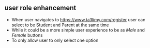 ## user role enhancement

+ When user navigates to https://www.ta3limy.com/register user can select to be Student and Parent at the same time
+ While it could be a more simple user experience to be as *Male* and *Female* buttons
+ To only allow user to only select one option
